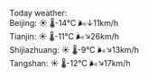 Today weather:  
Beijing: ☀️   🌡️-14°C 🌬️↓11km/h  
Tianjin: ☀️   🌡️-11°C 🌬️↘26km/h  
Shijiazhuang: ☀️   🌡️-9°C 🌬️↘13km/h  
Tangshan: ☀️   🌡️-12°C 🌬️↘17km/h  
